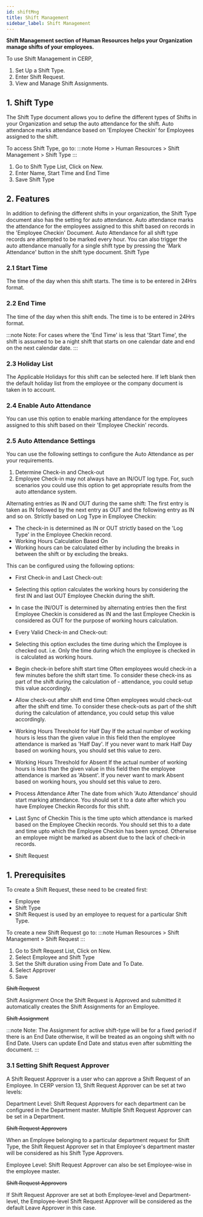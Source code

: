 ```yaml
---
id: shiftMng
title: Shift Management
sidebar_label: Shift Management
---
```


**Shift Management section of Human Resources helps your Organization manage shifts of your employees.**

To use Shift Management in CERP,

1. Set Up a Shift Type.
1. Enter Shift Request.
1. View and Manage Shift Assignments.

## 1. Shift Type

The Shift Type document allows you to define the different types of Shifts in your Organization and setup the auto attendance for the shift. Auto attendance marks attendance based on 'Employee Checkin' for Employees assigned to the shift.

To access Shift Type, go to:
:::note
Home > Human Resources > Shift Management > Shift Type
:::

1. Go to Shift Type List, Click on New.
1. Enter Name, Start Time and End Time
1. Save Shift Type

## 2. Features

In addition to defining the different shifts in your organization, the Shift Type document also has the setting for auto attendance. Auto attendance marks the attendance for the employees assigned to this shift based on records in the 'Employee Checkin' Document. Auto Attendance for all shift type records are attempted to be marked every hour. You can also trigger the auto attendance manually for a single shift type by pressing the 'Mark Attendance' button in the shift type document. Shift Type

### 2.1 Start Time

The time of the day when this shift starts. The time is to be entered in 24Hrs format.

### 2.2 End Time

The time of the day when this shift ends. The time is to be entered in 24Hrs format.

:::note
Note: For cases where the 'End Time' is less that 'Start Time', the shift is assumed to be a night shift that starts on one calendar date and end on the next calendar date.
:::

### 2.3 Holiday List

The Applicable Holidays for this shift can be selected here. If left blank then the default holiday list from the employee or the company document is taken in to account.

### 2.4 Enable Auto Attendance

You can use this option to enable marking attendance for the employees assigned to this shift based on their 'Employee Checkin' records.

### 2.5 Auto Attendance Settings

You can use the following settings to configure the Auto Attendance as per your requirements.

1. Determine Check-in and Check-out
1. Employee Check-in may not always have an IN/OUT log type. For, such scenarios you could use this option to get appropriate results from the auto attendance system.

Alternating entries as IN and OUT during the same shift:
The first entry is taken as IN followed by the next entry as OUT and the following entry as IN and so on.
Strictly based on Log Type in Employee Checkin:

- The check-in is determined as IN or OUT strictly based on the 'Log Type' in the Employee Checkin record.
- Working Hours Calculation Based On
- Working hours can be calculated either by including the breaks in between the shift or by excluding the breaks.

This can be configured using the following options:

- First Check-in and Last Check-out:
- Selecting this option calculates the working hours by considering the first IN and last OUT Employee Checkin during the shift.
- In case the IN/OUT is determined by alternating entries then the first Employee Checkin is considered as IN and the last Employee Checkin is considered as OUT for the purpose of working hours calculation.
- Every Valid Check-in and Check-out:
- Selecting this option excludes the time during which the Employee is checked out.
  i.e. Only the time during which the employee is checked in is calculated as working hours.
- Begin check-in before shift start time
  Often employees would check-in a few minutes before the shift start time. To consider these check-ins as part of the shift during the calculation of - attendance, you could setup this value accordingly.

- Allow check-out after shift end time
  Often employees would check-out after the shift end time. To consider these check-outs as part of the shift during the calculation of attendance, you could setup this value accordingly.

- Working Hours Threshold for Half Day
  If the actual number of working hours is less than the given value in this field then the employee attendance is marked as 'Half Day'. If you never want to mark Half Day based on working hours, you should set this value to zero.

- Working Hours Threshold for Absent
  If the actual number of working hours is less than the given value in this field then the employee attendance is marked as 'Absent'. If you never want to mark Absent based on working hours, you should set this value to zero.

- Process Attendance After
  The date from which 'Auto Attendance' should start marking attendance. You should set it to a date after which you have Employee Checkin Records for this shift.

- Last Sync of Checkin
  This is the time upto which attendance is marked based on the Employee Checkin records. You should set this to a date and time upto which the Employee Checkin has been synced. Otherwise an employee might be marked as absent due to the lack of check-in records.

- Shift Request

## 1. Prerequisites

To create a Shift Request, these need to be created first:

- Employee
- Shift Type
- Shift Request is used by an employee to request for a particular Shift Type.

To create a new Shift Request go to:
:::note
Human Resources > Shift Management > Shift Request
:::

1. Go to Shift Request List, Click on New.
1. Select Employee and Shift Type
1. Set the Shift duration using From Date and To Date.
1. Select Approver
1. Save

~~Shift Request~~

Shift Assignment
Once the Shift Request is Approved and submitted it automatically creates the Shift Assignments for an Employee.

~~Shift Assignment~~

:::note
Note: The Assignment for active shift-type will be for a fixed period if there is an End Date otherwise, it will be treated as an ongoing shift with no End Date. Users can update End Date and status even after submitting the document.
:::

### 3.1 Setting Shift Request Approver

A Shift Request Approver is a user who can approve a Shift Request of an Employee. In CERP version 13, Shift Request Approver can be set at two levels:

Department Level: Shift Request Approvers for each department can be configured in the Department master. Multiple Shift Request Approver can be set in a Department.

~~Shift Request Approvers~~

When an Employee belonging to a particular department request for Shift Type, the Shift Request Approver set in that Employee's department master will be considered as his Shift Type Approvers.

Employee Level: Shift Request Approver can also be set Employee-wise in the employee master.

~~Shift Request Approvers~~

If Shift Request Approver are set at both Employee-level and Department-level, the Employee-level Shift Request Approver will be considered as the default Leave Approver in this case.
